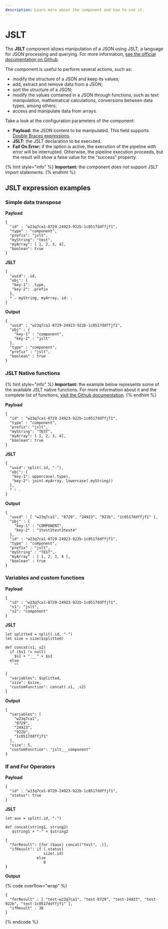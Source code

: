 ```yaml
---
description: Learn more about the component and how to use it.
---
```


# JSLT

The **JSLT** component allows manipulation of a JSON using JSLT, a language for JSON processing and querying. For more information, [see the official documentation on Github](https://github.com/schibsted/jslt).

The component is useful to perform several actions, such as:

* modify the structure of a JSON and keep its values;
* add, extract and remove data from a JSON;
* sort the structure of a JSON;
* modify the values contained in a JSON through functions, such as text manipulation, mathematical calculations, conversions between data types, among others;
* access and manipulate data from arrays.

Take a look at the configuration parameters of the component:

* **Payload:** the JSON content to be manipulated. This field supports[ Double Braces expressions](https://docs.digibee.com/documentation/build/double-braces).
* **JSLT:** the JSLT declaration to be executed.
* **Fail On Error:** if the option is active, the execution of the pipeline with error will be interrupted. Otherwise, the pipeline execution proceeds, but the result will show a false value for the “success” property.

{% hint style="info" %}
**Important:** the component does not support JSLT import statements.
{% endhint %}

## JSLT expression examples

### Simple data transpose

**Payload**

```
{
  "id" : "w23q7ca1-8729-24923-922b-1c0517ddffjf1",
  "type" : "component",
  "prefix": "jslt",
  "myString": "test",
  "myArray": [ 1, 2, 3, 4],
  "boolean": true
}

```

**JSLT**

```
{
  "uuid": .id,
  "obj": {
   "key-1": .type,
   "key-2": .prefix
  },
  * - myString, myArray, id: .
}

```

**Output**

```
{
  "uuid" : "w23q7ca1-8729-24923-922b-1c0517ddffjf1",
  "obj" : {
    "key-1" : "component",
    "key-2" : "jslt"
  },
  "type" : "component",
  "prefix" : "jslt",
  "boolean" : true
}

```

### **JSLT Native functions**

{% hint style="info" %}
**Important:** the example below represents some of the available JSLT native functions. For more information about it and the complete list of functions, [visit the Github documentation](https://github.com/schibsted/jslt/blob/master/functions.md).
{% endhint %}

**Payload**

```
{
  "id" : "w23q7ca1-8729-24923-922b-1c0517ddffjf1",
  "type" : "component",
  "prefix": "jslt",
  "myString": "TEST",
  "myArray": [ 1, 2, 3, 4],
  "boolean": true
}

```

**JSLT**

```
{
  "uuid": split(.id, "-"),
  "obj": {
   "key-1": uppercase(.type),
   "key-2": join(.myArray, lowercase(.myString))
  },
  * : .
}

```

**Output**

```
{
  "uuid" : [ "w23q7ca1", "8729", "24923", "922b", "1c0517ddffjf1" ],
  "obj" : {
    "key-1" : "COMPONENT",
    "key-2" : "1test2test3test4"
  },
  "id" : "w23q7ca1-8729-24923-922b-1c0517ddffjf1",
  "type" : "component",
  "prefix" : "jslt",
  "myString" : "TEST",
  "myArray" : [ 1, 2, 3, 4 ],
  "boolean" : true
}

```

### **Variables and custom functions**

**Payload**

```
{
  "id" : "w23q7ca1-8729-24923-922b-1c0517ddffjf1",
  "s1": "jslt",
  "s2": "component"
}

```

**JSLT**

```
let splitted = split(.id, "-")
let size = size($splitted)

def concat(s1, s2)
  if ($s1 != null)
    $s1 + "___" + $s2
  else
    ""

{
  "variables": $splitted,
  "size": $size,
  "customFunction": concat(.s1, .s2)
}

```

**Output**

```
{
  "variables": [
    "w23q7ca1",
    "8729",
    "24923",
    "922b",
    "1c0517ddffjf1"
  ],
  "size": 5,
  "customFunction": "jslt___component"
}

```

### **If and For Operators**

**Payload**

```
{
  "id" : "w23q7ca1-8729-24923-922b-1c0517ddffjf1",
  "status": true
}

```

**JSLT**

```
let aux = split(.id, "-")

def concat(string1, string2)
   $string1 + "-" + $string2

{
  "forResult": [for ($aux) concat("test", .)],
  "ifResult": if (.status)
                 size(.id)
              else
                 0
}

```

**Output**

{% code overflow="wrap" %}
```
{
  "forResult" : [ "test-w23q7ca1", "test-8729", "test-24923", "test-922b", "test-1c0517ddffjf1" ],
  "ifResult" : 38
}

```
{% endcode %}
